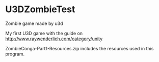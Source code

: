 # U3DZombieTest
Zombie game made by u3d

My first U3D game with the guide on http://www.raywenderlich.com/category/unity

ZombieConga-Part1-Resources.zip includes the resources used in this program.
